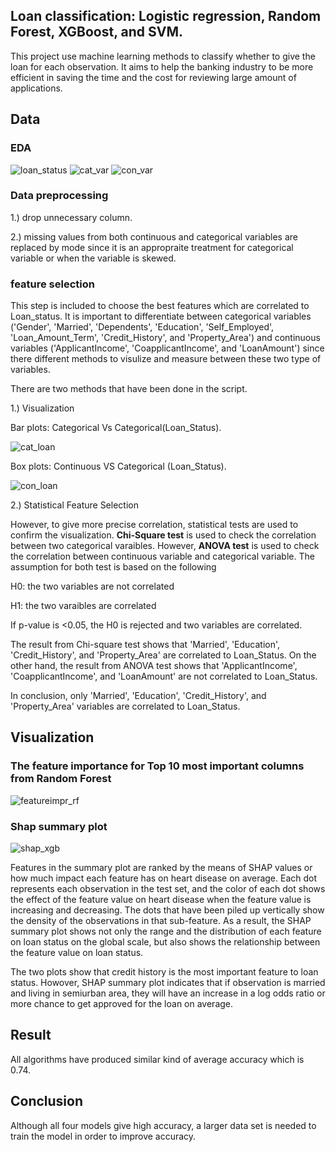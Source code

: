 ## Loan classification: Logistic regression, Random Forest, XGBoost, and SVM.

This project use machine learning methods to classify whether to give the loan for each observation. It aims to help the banking industry to be more efficient
in saving the time and the cost for reviewing large amount of applications.

## Data

### EDA
![loan_status](https://user-images.githubusercontent.com/119982930/226212934-e552e75f-20e1-4208-88e0-9c5a37501ec4.png)
![cat_var](https://user-images.githubusercontent.com/119982930/226212928-0ed7d1f7-0ad4-4041-abb9-3d52f6a275e7.png)
![con_var](https://user-images.githubusercontent.com/119982930/226212932-42cfa172-0fc8-4319-932c-d0694c8eb73a.png)


### Data preprocessing
1.) drop unnecessary column.

2.) missing values from both continuous and categorical variables are replaced by mode since it is an appropraite treatment for categorical variable or when the variable is skewed. 

### feature selection
This step is included to choose the best features which are correlated to Loan_status. 
It is important to differentiate between categorical variables ('Gender', 'Married', 'Dependents', 'Education', 'Self_Employed',
'Loan_Amount_Term', 'Credit_History', and 'Property_Area') and continuous variables ('ApplicantIncome', 'CoapplicantIncome', and 'LoanAmount') since
there different methods to visulize and measure between these two type of variables. 

There are two methods that have been done in the script.

1.) Visualization

Bar plots: Categorical Vs Categorical(Loan_Status).

![cat_loan](https://user-images.githubusercontent.com/119982930/226212926-54ef88b2-4a79-4c74-8d29-f7bc8c9e4117.png)


Box plots: Continuous VS Categorical (Loan_Status).

![con_loan](https://user-images.githubusercontent.com/119982930/226212931-cffe5293-cfb5-41aa-9adc-768de4ba94e6.png)


2.) Statistical Feature Selection

However, to give more precise correlation, statistical tests are used to confirm the visualization.
**Chi-Square test** is used to check the correlation between two categorical varaibles. However, **ANOVA test** is used to check the correlation between continuous variable and categorical variable. The assumption for both test is based on the following

H0: the two variables are not correlated 

H1: the two varaibles are correlated

If p-value is <0.05, the H0 is rejected and two variables are correlated. 

The result from Chi-square test shows that 'Married', 'Education', 'Credit_History', and 'Property_Area' are correlated to Loan_Status. On the other hand, the result from ANOVA test shows that 'ApplicantIncome', 'CoapplicantIncome', and 'LoanAmount' are not correlated to Loan_Status.

In conclusion, only 'Married', 'Education', 'Credit_History', and 'Property_Area' variables are correlated to Loan_Status.

## Visualization

### The feature importance for Top 10 most important columns from Random Forest

![featureimpr_rf](https://user-images.githubusercontent.com/119982930/226212942-6361f9c1-35f3-49fa-b101-f4de37e4a763.png)

### Shap summary plot 

![shap_xgb](https://user-images.githubusercontent.com/119982930/226212935-ef8e277e-278a-49fa-b890-f53475b0661d.png)

Features in the summary plot are ranked by the means of SHAP values or how much impact each feature has on heart disease on average. Each dot represents each observation in the test set, and the color of each dot shows the effect of the feature value on heart disease when the feature value is increasing and decreasing. The dots that have been piled up vertically show the density of the observations in that sub-feature. As a result, the SHAP summary plot shows not only the range and the distribution of each feature on loan status on the global scale, but also shows the relationship between the feature value on loan status.

The two plots show that credit history is the most important feature to loan status. Howover, SHAP summary plot indicates that if observation is married and living in semiurban area, they will have an increase in a log odds ratio or more chance to get approved for the loan on average.

## Result

All algorithms have produced similar kind of average accuracy which is  0.74.

## Conclusion

Although all four models give high accuracy, a larger data set is needed to train the model in order to improve accuracy. 
